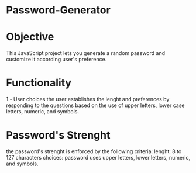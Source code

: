 # Password-Generator
# Objective
This JavaScript project lets you generate a random password and customize it according user's preference. 
# Functionality
1.- User choices
the user establishes the lenght and preferences by responding to the questions based on the use of upper letters, lower case letters, numeric, and symbols.
# Password's Strenght
the password's strenght is enforced by the following criteria:
lenght: 8 to 127 characters
choices: password uses upper letters, lower letters, numeric, and symbols.
